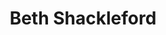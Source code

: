 ---
layout: person
permalink: /beth-shackleford
title: Beth Shackleford
position: Undergraduate
image: beth_shackleford.jpeg
phone: (517) 353-6767 
mentor: Lina Gomez Cano
---